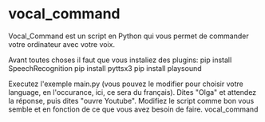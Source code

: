 # vocal_command
Vocal_Command est un script en Python qui vous permet de commander votre ordinateur avec votre voix.

Avant toutes choses il faut que vous instaliez des plugins:
pip install SpeechRecognition
pip install pyttsx3
pip install playsound

Executez l'exemple main.py (vous pouvez le modifier pour choisir votre language, en l'occurance, ici, ce sera du français).
Dites "Olga" et attendez la réponse, puis dites "ouvre Youtube".
Modifiez le script comme bon vous semble et en fonction de ce que vous avez besoin de faire.
vocal_command
